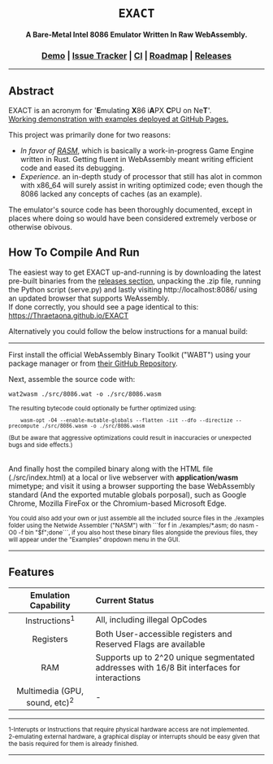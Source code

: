 <div align="center">

  <h1><code>EXACT</code></h1>

  <p>
    <strong>A Bare-Metal Intel 8086 Emulator Written In Raw WebAssembly.</strong>
  </p>

  <h3>
    <a href="https://Thraetaona.github.io/EXACT/">Demo</a>
    <span> | </span>
    <a href="https://github.com/Thraetaona/EXACT/issues">Issue Tracker</a>
    <span> | </span>
    <a href="https://github.com/Thraetaona/EXACT/actions">CI</a>
    <span> | </span>
    <a href="https://github.com/Thraetaona/EXACT/projects">Roadmap</a>
    <span> | </span>
    <a href="https://github.com/Thraetaona/EXACT/releases">Releases</a>
  </h3>
  
</div>

***

## Abstract
EXACT is an acronym for '**E**mulating **X**86 i**A**PX **C**PU on Ne**T**'. \
[Working demonstration with examples deployed at GitHub Pages.](https://Thraetaona.github.io/EXACT)

This project was primarily done for two reasons:
* *In favor of [RASM](https://github.com/Thraetaona/RASM)*, which is basically a work-in-progress Game Engine written in Rust.  Getting fluent in WebAssembly meant writing efficient code and eased its debugging.
* *Experience*.  an in-depth study of processor that still has alot in common with x86_64 will surely assist in writing optimized code; even though the 8086 lacked any concepts of caches (as an example).

The emulator's source code has been thoroughly documented, except in places where doing so would have been considered extremely verbose or otherwise obivous.

## How To Compile And Run
The easiest way to get EXACT up-and-running is by downloading the latest pre-built binaries from the [releases section](https://github.com/Thraetaona/EXACT/releases), unpacking the .zip file, running the Python script (serve.py) and lastly visiting http://localhost:8086/ using an updated browser that supports WeAssembly. <br>
If done correctly, you should see a page identical to this: https://Thraetaona.github.io/EXACT


Alternatively you could follow the below instructions for a manual build:

---

First install the official WebAssembly Binary Toolkit ("WABT") using your package manager or from [their GitHub Repository](https://github.com/WebAssembly/wabt).

Next, assemble the source code with: 
```
wat2wasm ./src/8086.wat -o ./src/8086.wasm
```

<sub>
The resulting bytecode could optionally be further optimized using: <br>
  <code>
    wasm-opt -O4 --enable-mutable-globals --flatten -iit --dfo --directize --precompute ./src/8086.wasm -o ./src/8086.wasm
  </code>
  <br>
(But be aware that aggressive optimizations could result in inaccuracies or unexpected bugs and side effects.) <br>
</sub>
<br>

And finally host the compiled binary along with the HTML file (./src/index.html) at a local or live webserver with **application/wasm** mimetype; and visit it using a browser supporting the base WebAssembly standard (And the exported mutable globals porposal), such as Google Chrome, Mozilla FireFox or the Chromium-based Microsoft Edge.

<sub>
You could also add your own or just assemble all the included source files in the ./examples folder using the Netwide Assembler ("NASM") with ```for f in ./examples/*.asm; do nasm -O0 -f bin "$f";done```, if you also host these binary files alongside the previous files, they will appear under the "Examples" dropdown menu in the GUI.
</sub>
 
***

## Features


| Emulation Capability | Current Status |
| :---: | :--- |
| Instructions<sup>1</sup> | All, including illegal OpCodes |
| Registers | Both User-accessible registers and Reserved Flags are available |
| RAM | Supports up to 2^20 unique segmentated addresses with 16/8 Bit interfaces for interactions |
| Multimedia (GPU, sound, etc)<sup>2</sup> | - |

---

<sub>
1-Interupts or Instructions that require physical hardware access are not implemented. <br>
2-emulating external hardware, a graphical display or interrupts should be easy given that the basis required for them is already finished. <br>
</sub>

---
